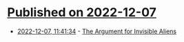 # [Published on 2022-12-07](index.md)

* [2022-12-07, 11:41:34](https://news.ycombinator.com/item?id=33893271) - [The Argument for Invisible Aliens](https://now.northropgrumman.com/hiding-in-plain-sight-the-argument-for-invisible-aliens/)
